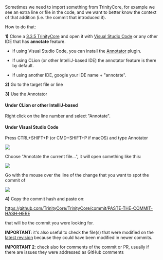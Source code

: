 Sometimes we need to import something from TrinityCore, for example we see an extra line or file in the code, and we want to better know the context of that addition (i.e. the commit that introduced it).

How to do that:

**1)** Clone a [3.3.5 TrinityCore](https://github.com/TrinityCore/TrinityCore/tree/3.3.5) and open it with [Visual Studio Code](https://code.visualstudio.com/) or any other IDE that has **annotate** feature.

- If using Visual Studio Code, you can install the [Annotator](https://github.com/ryu1kn/vscode-annotator) plugin.

- If using CLion (or other IntelliJ-based IDE) the annotator feature is there by default.

- If using another IDE, google your IDE name + "annotate".

**2)** Go to the target file or line

**3)** Use the Annotator

#### Under CLion or other IntelliJ-based

Right click on the line number and select "Annotate".

#### Under Visual Studio Code

Press CTRL+SHIFT+P (or CMD+SHIFT+P if macOS) and type Annotator

![](https://user-images.githubusercontent.com/75517/50727622-af0b7c00-111d-11e9-8423-1c42bc89a297.png)

Choose "Annotate the current file...", it will open something like this:

![](https://user-images.githubusercontent.com/75517/50727632-c9ddf080-111d-11e9-9bd0-9e3673bcd93b.png)

 Go with the mouse over the line of the change that you want to spot the commit of

![](https://user-images.githubusercontent.com/75517/50727642-0873ab00-111e-11e9-9c5c-aaf166adb972.png)

**4)** Copy the commit hash and paste on:

https://github.com/TrinityCore/TrinityCore/commit/PASTE-THE-COMMIT-HASH-HERE

that will be the commit you were looking for.

**IMPORTANT**: it's also useful to check the file(s) that were modified on the [latest revision](https://github.com/TrinityCore/TrinityCore/tree/3.3.5) because they could have been modified in newer commits.

**IMPORTANT 2**: check also for comments of the commit or PR, usually if there are issues they were addressed as GitHub comments